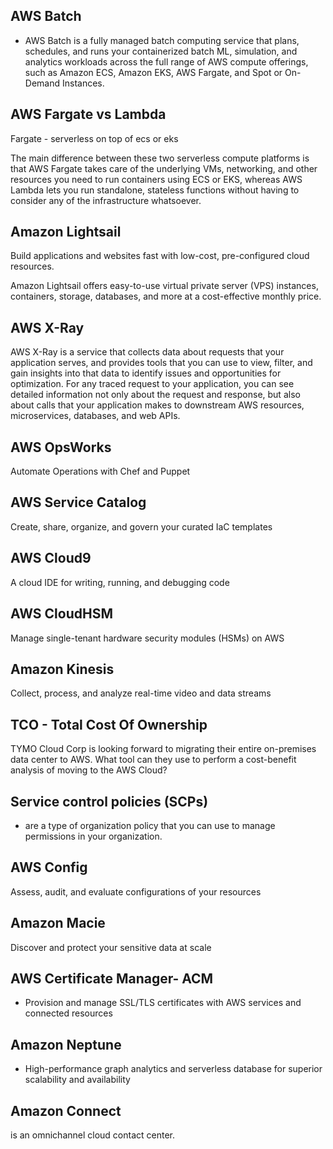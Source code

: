 ## AWS Batch

- AWS Batch is a fully managed batch computing service that plans, schedules, and runs your containerized batch ML, simulation, and analytics workloads across the full range of AWS compute offerings, such as Amazon ECS, Amazon EKS, AWS Fargate, and Spot or On-Demand Instances.

## AWS Fargate vs Lambda

Fargate - serverless on top of ecs or eks

The main difference between these two serverless compute platforms is that AWS Fargate takes care of the underlying VMs, networking, and other resources you need to run containers using ECS or EKS, whereas AWS Lambda lets you run standalone, stateless functions without having to consider any of the infrastructure whatsoever.

## Amazon Lightsail

Build applications and websites fast with low-cost, pre-configured cloud resources.

Amazon Lightsail offers easy-to-use virtual private server (VPS) instances, containers, storage, databases, and more at a cost-effective monthly price.

## AWS X-Ray


AWS X-Ray is a service that collects data about requests that your application serves, and provides tools that you can use to view, filter, and gain insights into that data to identify issues and opportunities for optimization. For any traced request to your application, you can see detailed information not only about the request and response, but also about calls that your application makes to downstream AWS resources, microservices, databases, and web APIs.

## AWS OpsWorks

Automate Operations with Chef and Puppet

## AWS Service Catalog

Create, share, organize, and govern your curated IaC templates

## AWS Cloud9

A cloud IDE for writing, running, and debugging code

## AWS CloudHSM

Manage single-tenant hardware security modules (HSMs) on AWS

## Amazon Kinesis

Collect, process, and analyze real-time video and data streams

## TCO - Total Cost Of Ownership

TYMO Cloud Corp is looking forward to migrating their entire on-premises data center to AWS. What tool can they use to perform a cost-benefit analysis of moving to the AWS Cloud?

## Service control policies (SCPs) 

- are a type of organization policy that you can use to manage permissions in your organization.

## AWS Config

Assess, audit, and evaluate configurations of your resources

## Amazon Macie

Discover and protect your sensitive data at scale

## AWS Certificate Manager- ACM

- Provision and manage SSL/TLS certificates with AWS services and connected resources

## Amazon Neptune

- High-performance graph analytics and serverless database for superior scalability and availability

## Amazon Connect 

is an omnichannel cloud contact center. 

